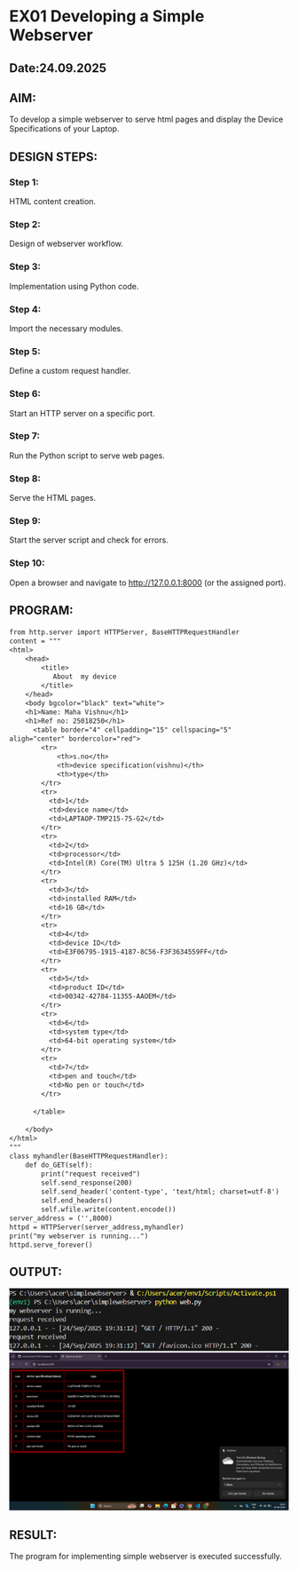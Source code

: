 # EX01 Developing a Simple Webserver
## Date:24.09.2025

## AIM:
To develop a simple webserver to serve html pages and display the Device Specifications of your Laptop.

## DESIGN STEPS:
### Step 1: 
HTML content creation.

### Step 2:
Design of webserver workflow.

### Step 3:
Implementation using Python code.

### Step 4:
Import the necessary modules.

### Step 5:
Define a custom request handler.

### Step 6:
Start an HTTP server on a specific port.

### Step 7:
Run the Python script to serve web pages.

### Step 8:
Serve the HTML pages.

### Step 9:
Start the server script and check for errors.

### Step 10:
Open a browser and navigate to http://127.0.0.1:8000 (or the assigned port).

## PROGRAM:
```
from http.server import HTTPServer, BaseHTTPRequestHandler
content = """
<html>
    <head>
        <title>
           About  my device
        </title>
    </head>
    <body bgcolor="black" text="white">
    <h1>Name: Maha Vishnu</h1>
    <h1>Ref no: 25018250</h1>
      <table border="4" cellpadding="15" cellspacing="5" aligh="center" bordercolor="red">
        <tr>
            <th>s.no</th>
            <th>device specification(vishnu)</th>
            <th>type</th>
        </tr>
        <tr>
          <td>1</td>
          <td>device name</td>
          <td>LAPTAOP-TMP215-75-G2</td>
        </tr>
        <tr>
          <td>2</td>
          <td>processor</td>
          <td>Intel(R) Core(TM) Ultra 5 125H (1.20 GHz)</td>
        </tr>
        <tr>
          <td>3</td>
          <td>installed RAM</td>
          <td>16 GB</td>
        </tr>
        <tr>
          <td>4</td>
          <td>device ID</td>
          <td>E3F06795-1915-4187-8C56-F3F3634559FF</td>
        </tr>
        <tr>
          <td>5</td>
          <td>product ID</td>
          <td>00342-42784-11355-AAOEM</td>
        </tr>
        <tr>
          <td>6</td>
          <td>system type</td>
          <td>64-bit operating system</td>
        </tr>
        <tr>
          <td>7</td>
          <td>pen and touch</td>
          <td>No pen or touch</td>
        </tr>
  
      </table> 

    </body>
</html>
"""
class myhandler(BaseHTTPRequestHandler):
    def do_GET(self):
        print("request received")
        self.send_response(200)
        self.send_header('content-type', 'text/html; charset=utf-8')
        self.end_headers()
        self.wfile.write(content.encode())
server_address = ('',8000)
httpd = HTTPServer(server_address,myhandler)
print("my webserver is running...")
httpd.serve_forever()
```

## OUTPUT:

![alt text](<Screenshot 2025-09-24 193213.png>)
![alt text](<Screenshot 2025-09-24 193125.png>)

## RESULT:
The program for implementing simple webserver is executed successfully.
